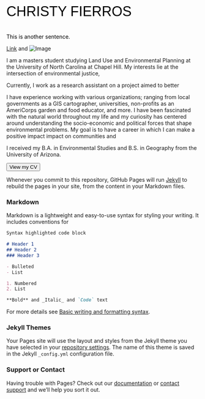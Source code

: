 <p style="font-family: arial; font-size:27pt; font-style:bold; color:black"> CHRISTY FIERROS </p>

<p style="color:black">This is another sentence.</p>

[Link]() and ![Image](/Users/cfierros/Documents/Github/profilepage/MonsoonSunsetcopy.JPG)

I am a masters student studying Land Use and Environmental Planning at the University of North Carolina at Chapel Hill. My interests lie at the intersection of environmental justice, 

Currently, I work as a research assistant on a project aimed to better 

I have experience working with various organizations; ranging from local governments as a GIS cartographer, universities, non-profits as an AmeriCorps garden and food educator, and more. I have been fascinated with the natural world throughout my life and my curiosity has centered around understanding the socio-economic and political forces that shape environmental problems. My goal is to have a career in which I can make a positive impact impact on communities and 

I received my B.A. in Environmental Studies and B.S. in Geography from the University of Arizona.


 <button type="button"> View my CV </button> 

Whenever you commit to this repository, GitHub Pages will run [Jekyll](https://jekyllrb.com/) to rebuild the pages in your site, from the content in your Markdown files.

### Markdown

Markdown is a lightweight and easy-to-use syntax for styling your writing. It includes conventions for

```markdown
Syntax highlighted code block

# Header 1
## Header 2
### Header 3

- Bulleted
- List

1. Numbered
2. List

**Bold** and _Italic_ and `Code` text


```

For more details see [Basic writing and formatting syntax](https://docs.github.com/en/github/writing-on-github/getting-started-with-writing-and-formatting-on-github/basic-writing-and-formatting-syntax).

### Jekyll Themes

Your Pages site will use the layout and styles from the Jekyll theme you have selected in your [repository settings](https://github.com/cfierros/professionalpage/settings/pages). The name of this theme is saved in the Jekyll `_config.yml` configuration file.

### Support or Contact

Having trouble with Pages? Check out our [documentation](https://docs.github.com/categories/github-pages-basics/) or [contact support](https://support.github.com/contact) and we’ll help you sort it out.
